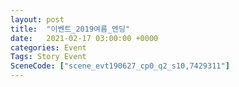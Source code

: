 ```yaml
---
layout: post
title:  "이벤트_2019여름_엔딩"
date:   2021-02-17 03:00:00 +0000
categories: Event
Tags: Story Event
SceneCode: ["scene_evt190627_cp0_q2_s10,7429311"]
---
```

